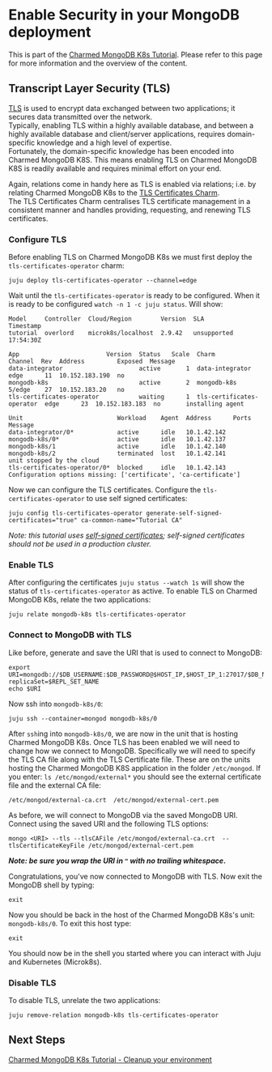 # Enable Security in your MongoDB deployment 

This is part of the [Charmed MongoDB K8s Tutorial](/t/charmed-mongodb-k8s-tutorial/10592). Please refer to this page for more information and the overview of the content. 

## Transcript Layer Security (TLS)
[TLS](https://en.wikipedia.org/wiki/Transport_Layer_Security) is used to encrypt data exchanged between two applications; it secures data transmitted over the network.  
Typically, enabling TLS within a highly available database, and between a highly available database and client/server applications, requires domain-specific knowledge and a high level of expertise.  
Fortunately, the domain-specific knowledge has been encoded into Charmed MongoDB K8S. This means enabling TLS on Charmed MongoDB K8S is readily available and requires minimal effort on your end.

Again, relations come in handy here as TLS is enabled via relations; i.e. by relating Charmed MongoDB K8s to the [TLS Certificates Charm](https://charmhub.io/tls-certificates-operator).  
The TLS Certificates Charm centralises TLS certificate management in a consistent manner and handles providing, requesting, and renewing TLS certificates.


### Configure TLS
Before enabling TLS on Charmed MongoDB K8s we must first deploy the `tls-certificates-operator` charm:
```shell
juju deploy tls-certificates-operator --channel=edge
```

Wait until the `tls-certificates-operator` is ready to be configured. When it is ready to be configured `watch -n 1 -c juju status`. Will show:
```shell
Model     Controller  Cloud/Region        Version  SLA          Timestamp
tutorial  overlord    microk8s/localhost  2.9.42   unsupported  17:54:30Z

App                        Version  Status   Scale  Charm                      Channel  Rev  Address         Exposed  Message
data-integrator                     active       1  data-integrator            edge      11  10.152.183.190  no
mongodb-k8s                         active       2  mongodb-k8s                5/edge    27  10.152.183.20   no
tls-certificates-operator           waiting      1  tls-certificates-operator  edge      23  10.152.183.183  no       installing agent

Unit                          Workload    Agent  Address      Ports  Message
data-integrator/0*            active      idle   10.1.42.142
mongodb-k8s/0*                active      idle   10.1.42.137
mongodb-k8s/1                 active      idle   10.1.42.140
mongodb-k8s/2                 terminated  lost   10.1.42.141         unit stopped by the cloud
tls-certificates-operator/0*  blocked     idle   10.1.42.143         Configuration options missing: ['certificate', 'ca-certificate']
```

Now we can configure the TLS certificates. Configure the  `tls-certificates-operator` to use self signed certificates:
```shell
juju config tls-certificates-operator generate-self-signed-certificates="true" ca-common-name="Tutorial CA" 
```
*Note: this tutorial uses [self-signed certificates](https://en.wikipedia.org/wiki/Self-signed_certificate); self-signed certificates should not be used in a production cluster.*

### Enable TLS
After configuring the certificates `juju status --watch 1s` will show the status of `tls-certificates-operator` as active. To enable TLS on Charmed MongoDB K8s, relate the two applications:
```shell
juju relate mongodb-k8s tls-certificates-operator
```

### Connect to MongoDB with TLS
Like before, generate and save the URI that is used to connect to MongoDB:
```
export URI=mongodb://$DB_USERNAME:$DB_PASSWORD@$HOST_IP,$HOST_IP_1:27017/$DB_NAME?replicaSet=$REPL_SET_NAME
echo $URI
```
Now ssh into `mongodb-k8s/0`:
```
juju ssh --container=mongod mongodb-k8s/0
```
After `ssh`ing into `mongodb-k8s/0`, we are now in the unit that is hosting Charmed MongoDB K8s. 
Once TLS has been enabled we will need to change how we connect to MongoDB. Specifically we will need to specify the TLS CA file along with the TLS Certificate file. These are on the units hosting the Charmed MongoDB K8S application in the folder `/etc/mongod`. If you enter: `ls /etc/mongod/external*` you should see the external certificate file and the external CA file:
```shell
/etc/mongod/external-ca.crt  /etc/mongod/external-cert.pem
```

As before, we will connect to MongoDB via the saved MongoDB URI. Connect using the saved URI and the following TLS options:
```shell
mongo <URI> --tls --tlsCAFile /etc/mongod/external-ca.crt  --tlsCertificateKeyFile /etc/mongod/external-cert.pem
```
***Note: be sure you wrap the URI in `"` with no trailing whitespace*.**


Congratulations, you've now connected to MongoDB with TLS. Now exit the MongoDB shell by typing:
```shell
exit
```
Now you should be back in the host of the Charmed MongoDB K8s's unit: `mongodb-k8s/0`. To exit this host type:
```shell
exit
```
You should now be in the shell you started where you can interact with Juju and Kubernetes (Microk8s).

### Disable TLS
To disable TLS, unrelate the two applications:
```shell
juju remove-relation mongodb-k8s tls-certificates-operator
```
## Next Steps
[Charmed MongoDB K8s Tutorial - Cleanup your environment](https://discourse.charmhub.io/t/charmed-mongodb-k8s-tutorial-environment-cleanup/10615)
